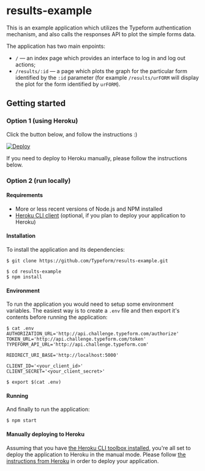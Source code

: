 # results-example

This is an example application which utilizes the Typeform authentication mechanism,
and also calls the responses API to plot the simple forms data.

The application has two main enpoints:

- `/` — an index page which provides an interface to log in and log out actions;
- `/results/:id` — a page which plots the graph for the particular form identified by the `:id` parameter
(for example `/results/urFORM` will display the plot for the form identified by `urFORM`).


## Getting started

### Option 1 (using Heroku)

Click the button below, and follow the instructions :)

[![Deploy](https://www.herokucdn.com/deploy/button.svg)](https://heroku.com/deploy?template=https://github.com/typeform/results-example/tree/master)

If you need to deploy to Heroku manually, please follow the instructions below.

### Option 2 (run locally)

#### Requirements

- More or less recent versions of Node.js and NPM installed
- [Heroku CLI client](https://devcenter.heroku.com/articles/getting-started-with-nodejs#set-up) (optional, if you plan to deploy your application to Heroku)

#### Installation
To install the application and its dependencies:

```
$ git clone https://github.com/Typeform/results-example.git

$ cd results-example
$ npm install
```

#### Environment
To run the application you would need to setup some environment variables. The easiest way is to create a `.env` file and then export it's contents before running the application:

```
$ cat .env
AUTHORIZATION_URL='http://api.challenge.typeform.com/authorize'
TOKEN_URL='http://api.challenge.typeform.com/token'
TYPEFORM_API_URL='http://api.challenge.typeform.com'

REDIRECT_URI_BASE='http://localhost:5000'

CLIENT_ID='<your_client_id>'
CLIENT_SECRET='<your_client_secret>'

$ export $(cat .env)
```

#### Running
And finally to run the application:

```
$ npm start
```

#### Manually deploying to Heroku

Assuming that you have [the Heroku CLI toolbox installed](https://devcenter.heroku.com/articles/getting-started-with-nodejs#set-up), you're all set to deploy the application to Heroku in the manual mode.
Please follow [the instructions from Heroku](https://devcenter.heroku.com/articles/getting-started-with-nodejs#deploy-the-app) in order to deploy your application.
